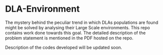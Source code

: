 # DLA-Environment
The mystery behind the peculiar trend in which DLAs populations are found might be solved by analysing their Large Scale environments. This repo contains work done towards this goal. The detailed description of the problem statement is mentioned in the PDF hosted on the repo.

Description of the codes developed will be updated soon.
